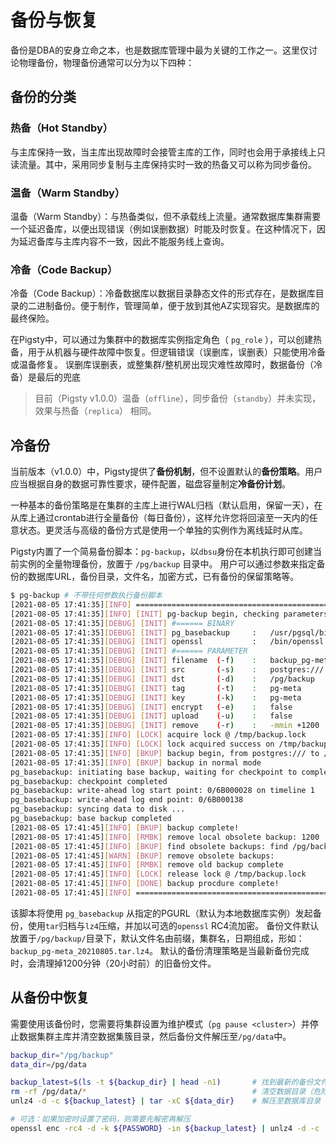 # 备份与恢复

备份是DBA的安身立命之本，也是数据库管理中最为关键的工作之一。这里仅讨论物理备份，物理备份通常可以分为以下四种：

## 备份的分类

### 热备（Hot Standby）  

与主库保持一致，当主库出现故障时会接管主库的工作，同时也会用于承接线上只读流量。其中，采用同步复制与主库保持实时一致的热备又可以称为同步备份。

### 温备（Warm Standby）

温备（Warm Standby）：与热备类似，但不承载线上流量。通常数据库集群需要一个延迟备库，以便出现错误（例如误删数据）时能及时恢复。在这种情况下，因为延迟备库与主库内容不一致，因此不能服务线上查询。

### 冷备（Code Backup）

冷备（Code Backup）：冷备数据库以数据目录静态文件的形式存在，是数据库目录的二进制备份。便于制作，管理简单，便于放到其他AZ实现容灾。是数据库的最终保险。


在Pigsty中，可以通过为集群中的数据库实例指定角色（ `pg_role` ），可以创建热备，用于从机器与硬件故障中恢复。但逻辑错误（误删库，误删表）只能使用冷备或温备修复。
误删库误删表，或整集群/整机房出现灾难性故障时，数据备份（冷备）是最后的兜底

> 目前（Pigsty v1.0.0）温备（`offline`），同步备份（`standby`）并未实现，效果与热备（`replica`） 相同。


## 冷备份

当前版本（v1.0.0）中，Pigsty提供了**备份机制**，但不设置默认的**备份策略**。用户应当根据自身的数据可靠性要求，硬件配置，磁盘容量制定**冷备份计划**。

一种基本的备份策略是在集群的主库上进行WAL归档（默认启用，保留一天），在从库上通过crontab进行全量备份（每日备份），这样允许您将回滚至一天内的任意状态。更灵活与高级的备份方式是使用一个单独的实例作为离线延时从库。

Pigsty内置了一个简易备份脚本：`pg-backup`，以`dbsu`身份在本机执行即可创建当前实例的全量物理备份，放置于 `/pg/backup` 目录中。
用户可以通过参数来指定备份的数据库URL，备份目录，文件名，加密方式，已有备份的保留策略等。


```bash
$ pg-backup # 不带任何参数执行备份脚本
[2021-08-05 17:41:35][INFO] ================================================================
[2021-08-05 17:41:35][INFO] [INIT] pg-backup begin, checking parameters
[2021-08-05 17:41:35][DEBUG] [INIT] #====== BINARY
[2021-08-05 17:41:35][DEBUG] [INIT] pg_basebackup     :   /usr/pgsql/bin/pg_basebackup
[2021-08-05 17:41:35][DEBUG] [INIT] openssl           :   /bin/openssl
[2021-08-05 17:41:35][DEBUG] [INIT] #====== PARAMETER
[2021-08-05 17:41:35][DEBUG] [INIT] filename  (-f)    :   backup_pg-meta_20210805.tar.lz4
[2021-08-05 17:41:35][DEBUG] [INIT] src       (-s)    :   postgres:///
[2021-08-05 17:41:35][DEBUG] [INIT] dst       (-d)    :   /pg/backup
[2021-08-05 17:41:35][DEBUG] [INIT] tag       (-t)    :   pg-meta
[2021-08-05 17:41:35][DEBUG] [INIT] key       (-k)    :   pg-meta
[2021-08-05 17:41:35][DEBUG] [INIT] encrypt   (-e)    :   false
[2021-08-05 17:41:35][DEBUG] [INIT] upload    (-u)    :   false
[2021-08-05 17:41:35][DEBUG] [INIT] remove    (-r)    :   -mmin +1200
[2021-08-05 17:41:35][INFO] [LOCK] acquire lock @ /tmp/backup.lock
[2021-08-05 17:41:35][INFO] [LOCK] lock acquired success on /tmp/backup.lock, pid=25438
[2021-08-05 17:41:35][INFO] [BKUP] backup begin, from postgres:/// to /pg/backup/backup_pg-meta_20210805.tar.lz4
[2021-08-05 17:41:35][INFO] [BKUP] backup in normal mode
pg_basebackup: initiating base backup, waiting for checkpoint to complete
pg_basebackup: checkpoint completed
pg_basebackup: write-ahead log start point: 0/6B000028 on timeline 1
pg_basebackup: write-ahead log end point: 0/6B000138
pg_basebackup: syncing data to disk ...
pg_basebackup: base backup completed
[2021-08-05 17:41:45][INFO] [BKUP] backup complete!
[2021-08-05 17:41:45][INFO] [RMBK] remove local obsolete backup: 1200
[2021-08-05 17:41:45][INFO] [BKUP] find obsolete backups: find /pg/backup/ -maxdepth 1 -type f -mmin +1200 -name 'backup*.lz4'
[2021-08-05 17:41:45][WARN] [BKUP] remove obsolete backups:
[2021-08-05 17:41:45][INFO] [RMBK] remove old backup complete
[2021-08-05 17:41:45][INFO] [LOCK] release lock @ /tmp/backup.lock
[2021-08-05 17:41:45][INFO] [DONE] backup procdure complete!
[2021-08-05 17:41:45][INFO] ================================================================
```

该脚本将使用 `pg_basebackup` 从指定的PGURL（默认为本地数据库实例）发起备份，使用`tar`归档与`lz4`压缩，并加以可选的`openssl` RC4流加密。
备份文件默认放置于`/pg/backup/`目录下，默认文件名由前缀，集群名，日期组成，形如：`backup_pg-meta_20210805.tar.lz4`。
默认的备份清理策略是当最新备份完成时，会清理掉1200分钟（20小时前）的旧备份文件。


## 从备份中恢复

需要使用该备份时，您需要将集群设置为维护模式（`pg pause <cluster>`）并停止数据集群主库并清空数据集簇目录，然后备份文件解压至`/pg/data`中。

```bash
backup_dir="/pg/backup"
data_dir=/pg/data

backup_latest=$(ls -t ${backup_dir} | head -n1)       # 找到最新的备份文件
rm -rf /pg/data/*                                     # 清空数据目录（危险）
unlz4 -d -c ${backup_latest} | tar -xC ${data_dir}    # 解压至数据库目录

# 可选：如果加密时设置了密码，则需要先解密再解压
openssl enc -rc4 -d -k ${PASSWORD} -in ${backup_latest} | unlz4 -d -c | tar -xC ${data_dir}
```
